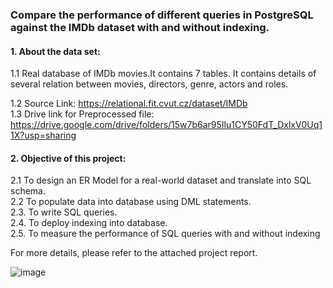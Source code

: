 ### Compare the performance of different queries in PostgreSQL against the IMDb dataset with and without indexing.

#### 1. About the data set:
1.1 Real database of IMDb movies.It contains 7 tables. It contains details of several relation between movies, directors, genre, actors
and roles.

1.2 Source Link:  https://relational.fit.cvut.cz/dataset/IMDb  
1.3 Drive link for Preprocessed file: https://drive.google.com/drive/folders/15w7b6ar95Ilu1CY50FdT_DxlxV0Uq11X?usp=sharing 


#### 2. Objective of this project:
2.1 To design an ER Model for a real-world dataset and translate into SQL schema.  
2.2 To populate data into database using DML statements.  
2.3. To write SQL queries.  
2.4. To deploy indexing into database.  
2.5. To measure the performance of SQL queries with and without indexing

For more details, please refer to the attached project report.

![image](https://github.com/faiyaz106/Query-performance-comparison-in-PostgreSQL/assets/25295396/f2a384bb-97d8-4657-bf5d-3aea94bc1ea8)
